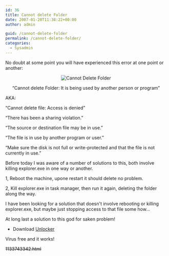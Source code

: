 ```yaml
---
id: 36
title: Cannot delete Folder
date: 2007-01-20T11:38:22+00:00
author: admin

guid: /cannot-delete-folder
permalink: /cannot-delete-folder/
categories:
  - Sysadmin
---
```

<p class="lead">
  No doubt at some point you will have experienced this error at one point or another:
</p>

<p style="text-align: center">
  <img id="image35" src="http://wade.be/upload/cannot-delete-folder.jpg" alt="Cannot Delete Folder" />
</p>

<p align="center">
  &#8220;Cannot delete Folder: It is being used by another person or program&#8221;
</p>

AKA:
  
&#8220;Cannot delete file: Access is denied&#8221;
  
&#8220;There has been a sharing violation.&#8221;
  
&#8220;The source or destination file may be in use.&#8221;
  
&#8220;The file is in use by another program or user.&#8221;
  
&#8220;Make sure the disk is not full or write-protected and that the file is not currently in use.&#8221;

<!--more-->Before today I was aware of a number of solutions to this, both involve killing explorer.exe in one way or another.


  
1, Reboot the machine, upone restart it should delete no problem.
  
2, Kill explorer.exe in task manager, then run it again, deleting the folder along the way.

I have been looking for a solution that doesn't involve rebooting or killing explorer.exe, but maybe just stopping access to that file some how&#8230;

At long last a solution to this god for saken problem!

  * Download [Unlocker](http://www.emptyloop.com/unlocker/)

Virus free and it works!

<span style="text-decoration: line-through;">1133743342.html</span>